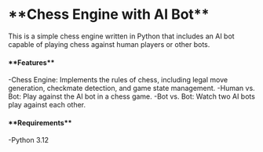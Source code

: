 <h1> **Chess Engine with AI Bot** </h1>
This is a simple chess engine written in Python that includes an AI bot capable of playing chess against human players or other bots.

<h4>**Features**</h4>
-Chess Engine: Implements the rules of chess, including legal move generation, checkmate detection, and game state management.
-Human vs. Bot: Play against the AI bot in a chess game.
-Bot vs. Bot: Watch two AI bots play against each other.

<h4>**Requirements**</h4>
-Python 3.12
